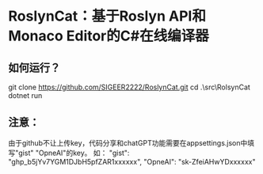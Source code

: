 # RoslynCat：基于Roslyn API和Monaco Editor的C#在线编译器
## 如何运行？
git clone https://github.com/SIGEER2222/RoslynCat.git 
cd .\src\RolsynCat\
dotnet run

## 注意：
由于github不让上传key，代码分享和chatGPT功能需要在appsettings.json中填写"gist" "OpneAI"的key。
如：
 "gist": "ghp_b5jYv7YGM1DJbH5pfZAR1xxxxxx",
 "OpneAI": "sk-ZfeiAHwYDxxxxxx"
